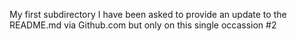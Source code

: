 My first subdirectory
I have been asked to provide an update to the README.md via Github.com but only on this single occassion #2
